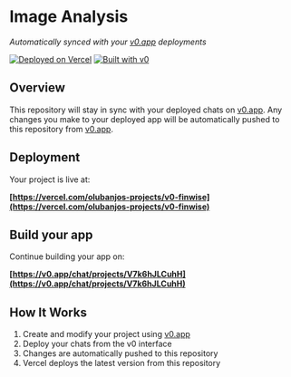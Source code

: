 # Image Analysis

*Automatically synced with your [v0.app](https://v0.app) deployments*

[![Deployed on Vercel](https://img.shields.io/badge/Deployed%20on-Vercel-black?style=for-the-badge&logo=vercel)](https://vercel.com/olubanjos-projects/v0-finwise)
[![Built with v0](https://img.shields.io/badge/Built%20with-v0.app-black?style=for-the-badge)](https://v0.app/chat/projects/V7k6hJLCuhH)

## Overview

This repository will stay in sync with your deployed chats on [v0.app](https://v0.app).
Any changes you make to your deployed app will be automatically pushed to this repository from [v0.app](https://v0.app).

## Deployment

Your project is live at:

**[https://vercel.com/olubanjos-projects/v0-finwise](https://vercel.com/olubanjos-projects/v0-finwise)**

## Build your app

Continue building your app on:

**[https://v0.app/chat/projects/V7k6hJLCuhH](https://v0.app/chat/projects/V7k6hJLCuhH)**

## How It Works

1. Create and modify your project using [v0.app](https://v0.app)
2. Deploy your chats from the v0 interface
3. Changes are automatically pushed to this repository
4. Vercel deploys the latest version from this repository
